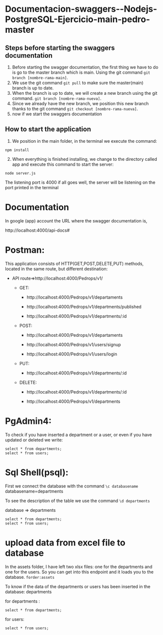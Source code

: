 # Documentacion-swaggers--Nodejs-PostgreSQL-Ejercicio-main-pedro-master
##  Steps before starting the swaggers documentation

1. Before starting the swagger documentation, the first thing we have to do is go to the master branch which is main. Using the git command `git branch [nombre-rama-main]`.
2. We use the git command `git pull` to make sure the master(main) branch is up to date.
3. When the branch is up to date, we will create a new branch using the git command. `git branch [nombre-rama-nueva]`.
4. Since we already have the new branch, we position this new branch thanks to the git command `git checkout [nombre-rama-nueva]`.
5. now if we start the swaggers documentation


## How to start the application

1. We position in the main folder, in the terminal we execute the command:
```
npm install
```
2. When everything is finished installing, we change to the directory called app and execute this command to start the server:
```
node server.js
```
The listening port is 4000
if all goes well, the server will be listening on the port printed in the terminal

# Documentation

In google (app) account the URL where the swagger documentation is,

http://localhost:4000/api-docs#

# Postman:

This application consists of HTTP(GET,POST,DELETE,PUT) methods, located in the same route, but different destination:


* API route=>http://localhost:4000/Pedrops/v1/
  - GET:
  
    - http://localhost:4000/Pedrops/v1/departaments
   
    - http://localhost:4000/Pedrops/v1/departments/published
   
    - http://localhost:4000/Pedrops/v1/departments/:id
   
  - POST:
  
    - http://localhost:4000/Pedrops/v1/departaments
   
    - http://localhost:4000/Pedrops/v1/users/signup
   
    - http://localhost:4000/Pedrops/v1/users/login
   
  - PUT:
  
    - http://localhost:4000/Pedrops/v1/departments/:id
   
  - DELETE:
  
    - http://localhost:4000/Pedrops/v1/departments/:id
   
    - http://localhost:4000/Pedrops/v1/departments


# PgAdmin4:

To check if you have inserted a department or a user, or even if you have updated or deleted we write:

```
select * from departments;
select * from users;
```
# Sql Shell(psql):

First we connect the database with the command  `\c databasename` databasename=departments
 
To see the description of the table we use the command  `\d departments`
 
database => departments
```
select * from departments;
select * from users;
```
# upload data from excel file to database

In the assets folder, I have left two xlsx files: one for the departments and one for the users. So you can get into this endpoint and it loads you to the database. `forder:assets`

To know if the data of the departments or users has been inserted in the database: departments

for departments :
```
select * from departments;
```
for users:
```
select * from users;
```